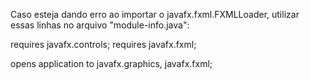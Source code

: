 Caso esteja dando erro ao importar o javafx.fxml.FXMLLoader, utilizar essas linhas no arquivo "module-info.java":

  requires javafx.controls;
  requires javafx.fxml;
	
  opens application to javafx.graphics, javafx.fxml;

